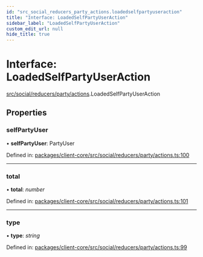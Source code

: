 ```yaml
---
id: "src_social_reducers_party_actions.loadedselfpartyuseraction"
title: "Interface: LoadedSelfPartyUserAction"
sidebar_label: "LoadedSelfPartyUserAction"
custom_edit_url: null
hide_title: true
---
```


# Interface: LoadedSelfPartyUserAction

[src/social/reducers/party/actions](../modules/src_social_reducers_party_actions.md).LoadedSelfPartyUserAction

## Properties

### selfPartyUser

• **selfPartyUser**: PartyUser

Defined in: [packages/client-core/src/social/reducers/party/actions.ts:100](https://github.com/xr3ngine/xr3ngine/blob/77d12cea0/packages/client-core/src/social/reducers/party/actions.ts#L100)

___

### total

• **total**: *number*

Defined in: [packages/client-core/src/social/reducers/party/actions.ts:101](https://github.com/xr3ngine/xr3ngine/blob/77d12cea0/packages/client-core/src/social/reducers/party/actions.ts#L101)

___

### type

• **type**: *string*

Defined in: [packages/client-core/src/social/reducers/party/actions.ts:99](https://github.com/xr3ngine/xr3ngine/blob/77d12cea0/packages/client-core/src/social/reducers/party/actions.ts#L99)
